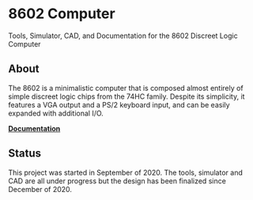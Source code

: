 # 8602 Computer
Tools, Simulator, CAD, and Documentation for the 8602 Discreet Logic Computer

## About
The 8602 is a minimalistic computer that is composed almost entirely of simple discreet logic chips from the 74HC family. Despite its simplicity, it features a VGA output and a PS/2 keyboard input, and can be easily expanded with additional I/O.

__[Documentation](./docs/README.md)__

## Status
This project was started in September of 2020. The tools, simulator and CAD are all under progress but the design has been finalized since December of 2020.

